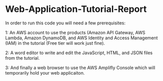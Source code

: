 # Web-Application-Tutorial-Report

In order to run this code you will need a few prerequisites:

1: An AWS account to use the products (Amazon API Gateway, AWS Lambda, Amazon DynamoDB, and AWS Identity and Access Management (IAM) in the tutorial (Free tier will work just fine). 

2: A word editor to write and edit the JavaScript, HTML, and JSON files from the tutorial. 

3: And finally a web browser to use the AWS Amplifly Console which will temporarily hold your web applicaiton. 
